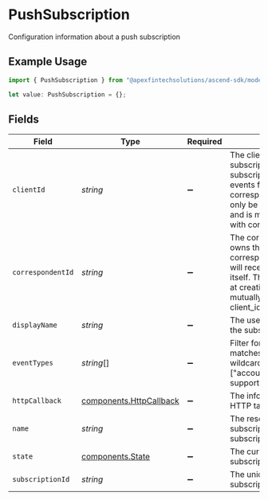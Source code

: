 # PushSubscription

Configuration information about a push subscription

## Example Usage

```typescript
import { PushSubscription } from "@apexfintechsolutions/ascend-sdk/models/components";

let value: PushSubscription = {};
```

## Fields

| Field                                                                                                                                                                                                         | Type                                                                                                                                                                                                          | Required                                                                                                                                                                                                      | Description                                                                                                                                                                                                   | Example                                                                                                                                                                                                       |
| ------------------------------------------------------------------------------------------------------------------------------------------------------------------------------------------------------------- | ------------------------------------------------------------------------------------------------------------------------------------------------------------------------------------------------------------- | ------------------------------------------------------------------------------------------------------------------------------------------------------------------------------------------------------------- | ------------------------------------------------------------------------------------------------------------------------------------------------------------------------------------------------------------- | ------------------------------------------------------------------------------------------------------------------------------------------------------------------------------------------------------------- |
| `clientId`                                                                                                                                                                                                    | *string*                                                                                                                                                                                                      | :heavy_minus_sign:                                                                                                                                                                                            | The client that owns the subscription. A client subscription will receive events for it and all of its correspondents. This can only be set at creation time and is mutually exclusive with correspondent_id. |                                                                                                                                                                                                               |
| `correspondentId`                                                                                                                                                                                             | *string*                                                                                                                                                                                                      | :heavy_minus_sign:                                                                                                                                                                                            | The correspondent that owns the subscription. A correspondent subscription will receive events only for itself. This can only be set at creation time and is mutually exclusive with client_id.               | 01H8MCDXH4HYJJAV921BDKCC83                                                                                                                                                                                    |
| `displayName`                                                                                                                                                                                                 | *string*                                                                                                                                                                                                      | :heavy_minus_sign:                                                                                                                                                                                            | The user-defined name for the subscription                                                                                                                                                                    | This is an example HTTP configuration.                                                                                                                                                                        |
| `eventTypes`                                                                                                                                                                                                  | *string*[]                                                                                                                                                                                                    | :heavy_minus_sign:                                                                                                                                                                                            | Filter for event types; ["\*"] matches all values; Suffix wildcards using "\*" (e.g. ["account.\*"]) are supported                                                                                            | [<br/>"position.v1.updated"<br/>]                                                                                                                                                                             |
| `httpCallback`                                                                                                                                                                                                | [components.HttpCallback](../../models/components/httpcallback.md)                                                                                                                                            | :heavy_minus_sign:                                                                                                                                                                                            | The information about an HTTP target callback                                                                                                                                                                 |                                                                                                                                                                                                               |
| `name`                                                                                                                                                                                                        | *string*                                                                                                                                                                                                      | :heavy_minus_sign:                                                                                                                                                                                            | The resource name of the subscription; Format: subscriptions/{subscription}                                                                                                                                   | subscriptions/01H8MCDXH4JVH7KVNB2YY42907                                                                                                                                                                      |
| `state`                                                                                                                                                                                                       | [components.State](../../models/components/state.md)                                                                                                                                                          | :heavy_minus_sign:                                                                                                                                                                                            | The current status of the subscription                                                                                                                                                                        | CREATING                                                                                                                                                                                                      |
| `subscriptionId`                                                                                                                                                                                              | *string*                                                                                                                                                                                                      | :heavy_minus_sign:                                                                                                                                                                                            | The unique identifier for the subscription                                                                                                                                                                    | 01H8MCDXH4JVH7KVNB2YY42907                                                                                                                                                                                    |